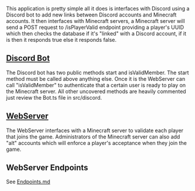 This application is pretty simple all it does is interfaces with Discord
using a Discord bot to add new links between Discord accounts and Minecraft
accounts. It then interfaces with Minecraft servers, a Minecraft server will
send a POST request to /isPlayerValid endpoint providing a player's UUID
which then checks the database if it's "linked" with a Discord account, if
it is then it responds true else it responds false.

## [Discord Bot](./src/discord/Bot.ts)
The Discord bot has two public methods start and isValidMember. The start
method must be called above anything else. Once it is the WebServer can call 
"isValidMember" to authenticate that a certain user is ready to play on the
Minecraft server. All other uncovered methods are heavily commented just
review the Bot.ts file in src/discord.

## [WebServer](./src/webserver/WebServer.ts)
The WebServer interfaces with a Minecraft server to validate each player
that joins the game. Administrators of the Minecraft server can also add
"alt" accounts which will enforce a player's acceptance when they join the
game.

## WebServer Endpoints
See [Endpoints.md](./docs/Endpoints.md)
